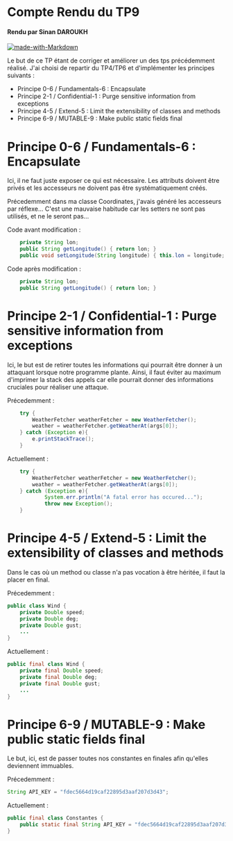 # Compte Rendu du TP9
#### Rendu par Sinan DAROUKH
[![made-with-Markdown](https://img.shields.io/badge/Made%20with-Markdown-1f425f.svg)](http://commonmark.org)

Le but de ce TP étant de corriger et améliorer un des tps précédemment réalisé. 
J'ai choisi de repartir du TP4/TP6 et d'implémenter les principes suivants :
- Principe 0-6 / Fundamentals-6 : Encapsulate
- Principe 2-1 / Confidential-1 : Purge sensitive information from exceptions
- Principe 4-5 / Extend-5 : Limit the extensibility of classes and methods
- Principe 6-9 / MUTABLE-9 : Make public static fields final

# Principe 0-6 / Fundamentals-6 : Encapsulate
Ici, il ne faut juste exposer ce qui est nécessaire. Les attributs doivent être privés et les accesseurs ne doivent pas être systématiquement créés.

Précedemment dans ma classe Coordinates, j'avais généré les accesseurs par réflexe... C'est une mauvaise habitude car les setters ne sont pas utilisés, et ne le seront pas...

Code avant modification :
```java
    private String lon;
    public String getLongitude() { return lon; }
    public void setLongitude(String longitude) { this.lon = longitude; }
```
Code après modification :
```java
    private String lon;
    public String getLongitude() { return lon; }
```

# Principe 2-1 / Confidential-1 : Purge sensitive information from exceptions
Ici, le but est de retirer toutes les informations qui pourrait être donner à un attaquant lorsque notre programme plante. Ainsi, il faut éviter au maximum d'imprimer la stack des appels car elle pourrait donner des informations cruciales pour réaliser une attaque.

Précedemment : 
```java
    try {
        WeatherFetcher weatherFetcher = new WeatherFetcher();
        weather = weatherFetcher.getWeatherAt(args[0]);
    } catch (Exception e){
        e.printStackTrace();
    }
```
Actuellement :
```java
    try {
        WeatherFetcher weatherFetcher = new WeatherFetcher();
        weather = weatherFetcher.getWeatherAt(args[0]);
    } catch (Exception e){
            System.err.println("A fatal error has occured...");
            throw new Exception();
    }
```

# Principe 4-5 / Extend-5 : Limit the extensibility of classes and methods
Dans le cas où un method ou classe n'a pas vocation à être héritée, il faut la placer en final.

Précedemment : 
```java
public class Wind {
    private Double speed;
    private Double deg;
    private Double gust;
    ...
}
```

Actuellement : 
```java
public final class Wind {
    private final Double speed;
    private final Double deg;
    private final Double gust;
    ...
}
```

# Principe 6-9 / MUTABLE-9 : Make public static fields final
Le but, ici, est de passer toutes nos constantes en finales afin qu'elles deviennent immuables.

Précedemment :
```java
String API_KEY = "fdec5664d19caf22895d3aaf207d3d43";
```

Actuellement :
```java
public final class Constantes {
    public static final String API_KEY = "fdec5664d19caf22895d3aaf207d3d43";
}
```







